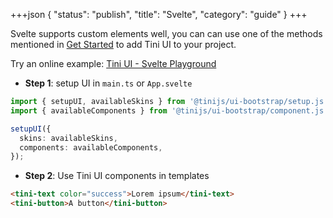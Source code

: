 +++json
{
  "status": "publish",
  "title": "Svelte",
  "category": "guide"
}
+++

Svelte supports custom elements well, you can can use one of the methods mentioned in [Get Started](/ui/get-started) to add Tini UI to your project.

Try an online example: [Tini UI - Svelte Playground](https://stackblitz.com/edit/tini-ui-svelte-playground?file=src%2FApp.svelte)

- **Step 1**: setup UI in `main.ts` or `App.svelte`

```ts
import { setupUI, availableSkins } from '@tinijs/ui-bootstrap/setup.js';
import { availableComponents } from '@tinijs/ui-bootstrap/component.js';

setupUI({
  skins: availableSkins,
  components: availableComponents,
});
```

- **Step 2**: Use Tini UI components in templates

```html
<tini-text color="success">Lorem ipsum</tini-text>
<tini-button>A button</tini-button>
```
